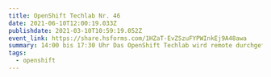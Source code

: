 ```yaml
---
title: OpenShift Techlab Nr. 46
date: 2021-06-10T12:00:19.033Z
publishdate: 2021-03-10T10:59:19.052Z
event_link: https://share.hsforms.com/1HZaT-EvZSzuFYPWInkEj9A48awa
summary: 14:00 bis 17:30 Uhr Das OpenShift Techlab wird remote durchgeführt.
tags:
  - openshift
---
```

